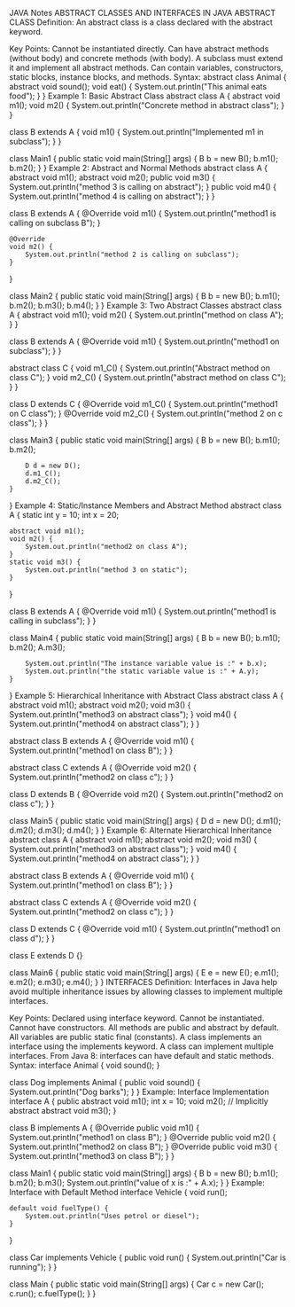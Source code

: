 JAVA Notes                                                                                                                                           ABSTRACT CLASSES AND INTERFACES IN JAVA
ABSTRACT CLASS
Definition:
An abstract class is a class declared with the abstract keyword.

Key Points:
Cannot be instantiated directly.
Can have abstract methods (without body) and concrete methods (with body).
A subclass must extend it and implement all abstract methods.
Can contain variables, constructors, static blocks, instance blocks, and methods.
Syntax:
abstract class Animal {
    abstract void sound();
    void eat() {
        System.out.println("This animal eats food");
    }
}
Example 1: Basic Abstract Class
abstract class A {
    abstract void m1();
    void m2() {
        System.out.println("Concrete method in abstract class");
    }
}

class B extends A {
    void m1() {
        System.out.println("Implemented m1 in subclass");
    }
}

class Main1 {
    public static void main(String[] args) {
        B b = new B();
        b.m1();
        b.m2();
    }
}
Example 2: Abstract and Normal Methods
abstract class A {
    abstract void m1();
    abstract void m2();
    public void m3() {
        System.out.println("method 3 is calling on abstract");
    }
    public void m4() {
        System.out.println("method 4 is calling on abstract");
    }
}

class B extends A {
    @Override
    void m1() {
        System.out.println("method1 is calling on subclass B");
    }

    @Override
    void m2() {
        System.out.println("method 2 is calling on subclass");
    }
}

class Main2 {
    public static void main(String[] args) {
        B b = new B();
        b.m1();
        b.m2();
        b.m3();
        b.m4();
    }
}
Example 3: Two Abstract Classes
abstract class A {
    abstract void m1();
    void m2() {
        System.out.println("method on class A");
    }
}

class B extends A {
    @Override
    void m1() {
        System.out.println("method1 on subclass");
    }
}

abstract class C {
    void m1_C() {
        System.out.println("Abstract method on class C");
    }
    void m2_C() {
        System.out.println("abstract method on class C");
    }
}

class D extends C {
    @Override
    void m1_C() {
        System.out.println("method1 on C class");
    }
    @Override
    void m2_C() {
        System.out.println("method 2 on c class");
    }
}

class Main3 {
    public static void main(String[] args) {
        B b = new B();
        b.m1();
        b.m2();

        D d = new D();
        d.m1_C();
        d.m2_C();
    }
}
Example 4: Static/Instance Members and Abstract Method
abstract class A {
    static int y = 10;
    int x = 20;

    abstract void m1();
    void m2() {
        System.out.println("method2 on class A");
    }
    static void m3() {
        System.out.println("method 3 on static");
    }
}

class B extends A {
    @Override
    void m1() {
        System.out.println("method1 is calling in subclass");
    }
}

class Main4 {
    public static void main(String[] args) {
        B b = new B();
        b.m1();
        b.m2();
        A.m3();

        System.out.println("The instance variable value is :" + b.x);
        System.out.println("the static variable value is :" + A.y);
    }
}
Example 5: Hierarchical Inheritance with Abstract Class
abstract class A {
    abstract void m1();
    abstract void m2();
    void m3() {
        System.out.println("method3 on abstract class");
    }
    void m4() {
        System.out.println("method4 on abstract class");
    }
}

abstract class B extends A {
    @Override
    void m1() {
        System.out.println("method1 on class B");
    }
}

abstract class C extends A {
    @Override
    void m2() {
        System.out.println("method2 on class c");
    }
}

class D extends B {
    @Override
    void m2() {
        System.out.println("method2 on class c");
    }
}

class Main5 {
    public static void main(String[] args) {
        D d = new D();
        d.m1();
        d.m2();
        d.m3();
        d.m4();
    }
}
Example 6: Alternate Hierarchical Inheritance
abstract class A {
    abstract void m1();
    abstract void m2();
    void m3() {
        System.out.println("method3 on abstract class");
    }
    void m4() {
        System.out.println("method4 on abstract class");
    }
}

abstract class B extends A {
    @Override
    void m1() {
        System.out.println("method1 on class B");
    }
}

abstract class C extends A {
    @Override
    void m2() {
        System.out.println("method2 on class c");
    }
}

class D extends C {
    @Override
    void m1() {
        System.out.println("method1 on class d");
    }
}

class E extends D {}

class Main6 {
    public static void main(String[] args) {
        E e = new E();
        e.m1();
        e.m2();
        e.m3();
        e.m4();
    }
}
INTERFACES
Definition:
Interfaces in Java help avoid multiple inheritance issues by allowing classes to implement multiple interfaces.

Key Points:
Declared using interface keyword.
Cannot be instantiated.
Cannot have constructors.
All methods are public and abstract by default.
All variables are public static final (constants).
A class implements an interface using the implements keyword.
A class can implement multiple interfaces.
From Java 8: interfaces can have default and static methods.
Syntax:
interface Animal {
    void sound();
}

class Dog implements Animal {
    public void sound() {
        System.out.println("Dog barks");
    }
}
Example: Interface Implementation
interface A {
    public abstract void m1();
    int x = 10;
    void m2(); // Implicitly abstract
    abstract void m3();
}

class B implements A {
    @Override
    public void m1() {
        System.out.println("method1 on class B");
    }
    @Override
    public void m2() {
        System.out.println("method2 on class B");
    }
    @Override
    public void m3() {
        System.out.println("method3 on class B");
    }
}

class Main1 {
    public static void main(String[] args) {
        B b = new B();
        b.m1();
        b.m2();
        b.m3();
        System.out.println("value of x is :" + A.x);
    }
}
Example: Interface with Default Method
interface Vehicle {
    void run();

    default void fuelType() {
        System.out.println("Uses petrol or diesel");
    }
}

class Car implements Vehicle {
    public void run() {
        System.out.println("Car is running");
    }
}

class Main {
    public static void main(String[] args) {
        Car c = new Car();
        c.run();
        c.fuelType();
    }
}
